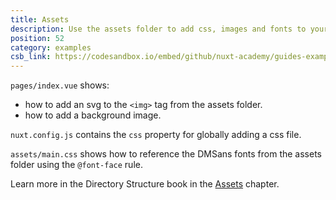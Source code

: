 ```yaml
---
title: Assets
description: Use the assets folder to add css, images and fonts to your application
position: 52
category: examples
csb_link: https://codesandbox.io/embed/github/nuxt-academy/guides-examples/tree/master/04_directory_structure/02_assets
---
```


<example-intro></example-intro>

`pages/index.vue` shows:

- how to add an svg to the `<img>` tag from the assets folder.
- how to add a background image.

`nuxt.config.js` contains the `css` property for globally adding a css file.

`assets/main.css` shows how to reference the DMSans fonts from the assets folder using the `@font-face` rule.

<base-alert type="next">

Learn more in the Directory Structure book in the [Assets](/guides/directory-structure/assets) chapter.

</base-alert>

<code-sandbox :src="csb_link"></code-sandbox>
